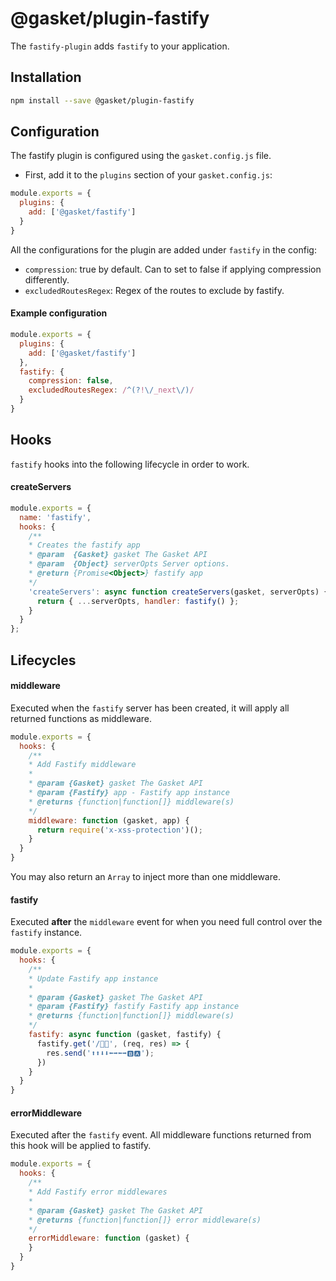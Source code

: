# @gasket/plugin-fastify

The `fastify-plugin` adds `fastify` to your application.

## Installation

```sh
npm install --save @gasket/plugin-fastify
```

## Configuration

The fastify plugin is configured using the `gasket.config.js` file.

- First, add it to the `plugins` section of your `gasket.config.js`:

```js
module.exports = {
  plugins: {
    add: ['@gasket/fastify']
  }
}
```

All the configurations for the plugin are added under `fastify` in the config:

- `compression`: true by default. Can to set to false if applying compression differently.
- `excludedRoutesRegex`: Regex of the routes to exclude by fastify.

#### Example configuration

```js
module.exports = {
  plugins: {
    add: ['@gasket/fastify']
  },
  fastify: {
    compression: false,
    excludedRoutesRegex: /^(?!\/_next\/)/
  }
}
```

## Hooks

`fastify` hooks into the following lifecycle in order to work.

#### createServers

```js
module.exports = {
  name: 'fastify',
  hooks: {
    /**
    * Creates the fastify app
    * @param  {Gasket} gasket The Gasket API
    * @param  {Object} serverOpts Server options.
    * @return {Promise<Object>} fastify app
    */
    'createServers': async function createServers(gasket, serverOpts) {
      return { ...serverOpts, handler: fastify() };
    }
  }
};
```

## Lifecycles

#### middleware

Executed when the `fastify` server has been created, it will apply all returned
functions as middleware.

```js
module.exports = {
  hooks: {
    /**
    * Add Fastify middleware
    *
    * @param {Gasket} gasket The Gasket API
    * @param {Fastify} app - Fastify app instance
    * @returns {function|function[]} middleware(s)
    */
    middleware: function (gasket, app) {
      return require('x-xss-protection')();
    }
  }
}
```

You may also return an `Array` to inject more than one middleware.

#### fastify

Executed **after** the `middleware` event for when you need full control over
the `fastify` instance.

```js
module.exports = {
  hooks: {
    /**
    * Update Fastify app instance
    *
    * @param {Gasket} gasket The Gasket API
    * @param {Fastify} fastify Fastify app instance
    * @returns {function|function[]} middleware(s)
    */
    fastify: async function (gasket, fastify) {
      fastify.get('/🐰🥚', (req, res) => {
        res.send('⬆️⬆️⬇️⬇️⬅️➡️⬅️➡️🅱️🅰️');
      })
    }
  }
}
```

#### errorMiddleware

Executed after the `fastify` event. All middleware functions returned from
this hook will be applied to fastify.

```js
module.exports = {
  hooks: {
    /**
    * Add Fastify error middlewares
    *
    * @param {Gasket} gasket The Gasket API
    * @returns {function|function[]} error middleware(s)
    */
    errorMiddleware: function (gasket) {
    }
  }
}
```
